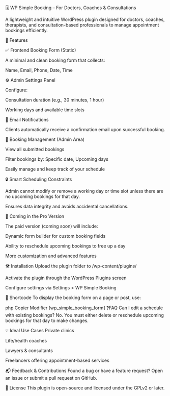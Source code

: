 🗓️ WP Simple Booking – For Doctors, Coaches & Consultations

A lightweight and intuitive WordPress plugin designed for doctors, coaches, therapists, and consultation-based professionals to manage appointment bookings efficiently.

🔧 Features

✅ Frontend Booking Form (Static)

A minimal and clean booking form that collects:

  Name, Email, Phone, Date, Time

⚙️ Admin Settings Panel

Configure:

  Consultation duration (e.g., 30 minutes, 1 hour)

  Working days and available time slots

📧 Email Notifications

  Clients automatically receive a confirmation email upon successful booking.

📂 Booking Management (Admin Area)

  View all submitted bookings

  Filter bookings by: Specific date, Upcoming days

  Easily manage and keep track of your schedule

🔒 Smart Scheduling Constraints

Admin cannot modify or remove a working day or time slot unless there are no upcoming bookings for that day.

Ensures data integrity and avoids accidental cancellations.

🚀 Coming in the Pro Version

The paid version (coming soon) will include:

Dynamic form builder for custom booking fields

Ability to reschedule upcoming bookings to free up a day

More customization and advanced features

🛠️ Installation
Upload the plugin folder to /wp-content/plugins/

Activate the plugin through the WordPress Plugins screen

Configure settings via Settings > WP Simple Booking

📌 Shortcode
To display the booking form on a page or post, use:

php
Copier
Modifier
[wp_simple_booking_form]
❓FAQ
Can I edit a schedule with existing bookings?
No. You must either delete or reschedule upcoming bookings for that day to make changes.

💡 Ideal Use Cases
Private clinics

Life/health coaches

Lawyers & consultants

Freelancers offering appointment-based services

📬 Feedback & Contributions
Found a bug or have a feature request?
Open an issue or submit a pull request on GitHub.

📄 License
This plugin is open-source and licensed under the GPLv2 or later.
